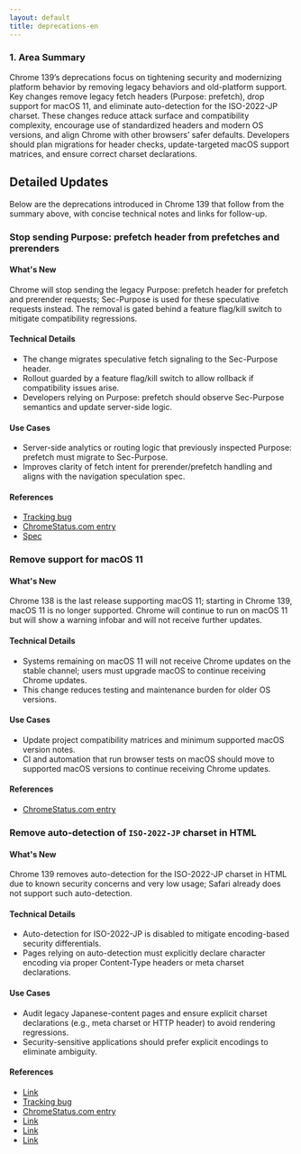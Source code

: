 ```yaml
---
layout: default
title: deprecations-en
---
```


### 1. Area Summary

Chrome 139’s deprecations focus on tightening security and modernizing platform behavior by removing legacy behaviors and old-platform support. Key changes remove legacy fetch headers (Purpose: prefetch), drop support for macOS 11, and eliminate auto-detection for the ISO-2022-JP charset. These changes reduce attack surface and compatibility complexity, encourage use of standardized headers and modern OS versions, and align Chrome with other browsers’ safer defaults. Developers should plan migrations for header checks, update-targeted macOS support matrices, and ensure correct charset declarations.

## Detailed Updates

Below are the deprecations introduced in Chrome 139 that follow from the summary above, with concise technical notes and links for follow-up.

### Stop sending Purpose: prefetch header from prefetches and prerenders

#### What's New
Chrome will stop sending the legacy Purpose: prefetch header for prefetch and prerender requests; Sec-Purpose is used for these speculative requests instead. The removal is gated behind a feature flag/kill switch to mitigate compatibility regressions.

#### Technical Details
- The change migrates speculative fetch signaling to the Sec-Purpose header.
- Rollout guarded by a feature flag/kill switch to allow rollback if compatibility issues arise.
- Developers relying on Purpose: prefetch should observe Sec-Purpose semantics and update server-side logic.

#### Use Cases
- Server-side analytics or routing logic that previously inspected Purpose: prefetch must migrate to Sec-Purpose.
- Improves clarity of fetch intent for prerender/prefetch handling and aligns with the navigation speculation spec.

#### References
- [Tracking bug](https://issues.chromium.org/issues/420724819)
- [ChromeStatus.com entry](https://chromestatus.com/feature/5088012836536320)
- [Spec](https://wicg.github.io/nav-speculation/prerendering.html#interaction-with-fetch)

### Remove support for macOS 11

#### What's New
Chrome 138 is the last release supporting macOS 11; starting in Chrome 139, macOS 11 is no longer supported. Chrome will continue to run on macOS 11 but will show a warning infobar and will not receive further updates.

#### Technical Details
- Systems remaining on macOS 11 will not receive Chrome updates on the stable channel; users must upgrade macOS to continue receiving Chrome updates.
- This change reduces testing and maintenance burden for older OS versions.

#### Use Cases
- Update project compatibility matrices and minimum supported macOS version notes.
- CI and automation that run browser tests on macOS should move to supported macOS versions to continue receiving Chrome updates.

#### References
- [ChromeStatus.com entry](https://chromestatus.com/feature/4504090090143744)

### Remove auto-detection of `ISO-2022-JP` charset in HTML

#### What's New
Chrome 139 removes auto-detection for the ISO-2022-JP charset in HTML due to known security concerns and very low usage; Safari already does not support such auto-detection.

#### Technical Details
- Auto-detection for ISO-2022-JP is disabled to mitigate encoding-based security differentials.
- Pages relying on auto-detection must explicitly declare character encoding via proper Content-Type headers or meta charset declarations.

#### Use Cases
- Audit legacy Japanese-content pages and ensure explicit charset declarations (e.g., meta charset or HTTP header) to avoid rendering regressions.
- Security-sensitive applications should prefer explicit encodings to eliminate ambiguity.

#### References
- [Link](https://www.sonarsource.com/blog/encoding-differentials-why-charset-matters/)
- [Tracking bug](https://issues.chromium.org/issues/40089450)
- [ChromeStatus.com entry](https://chromestatus.com/feature/6576566521561088)
- [Link](https://creativecommons.org/licenses/by/4.0/)
- [Link](https://www.apache.org/licenses/LICENSE-2.0)
- [Link](https://developers.google.com/site-policies)
